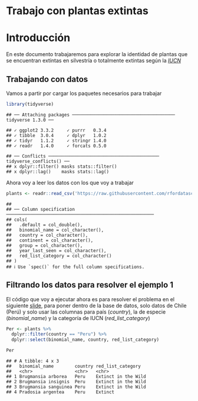 Trabajo con plantas extintas
================

# Introducción

En este documento trabajaremos para explorar la identidad de plantas que
se encuentran extintas en silvestría o totalmente extintas según la
[*IUCN*](https://www.iucnredlist.org/)

## Trabajando con datos

Vamos a partir por cargar los paquetes necesarios para trabajar

``` r
library(tidyverse)
```

    ## ── Attaching packages ─────────────────────────────────────── tidyverse 1.3.0 ──

    ## ✓ ggplot2 3.3.2     ✓ purrr   0.3.4
    ## ✓ tibble  3.0.4     ✓ dplyr   1.0.2
    ## ✓ tidyr   1.1.2     ✓ stringr 1.4.0
    ## ✓ readr   1.4.0     ✓ forcats 0.5.0

    ## ── Conflicts ────────────────────────────────────────── tidyverse_conflicts() ──
    ## x dplyr::filter() masks stats::filter()
    ## x dplyr::lag()    masks stats::lag()

Ahora voy a leer los datos con los que voy a trabajar

``` r
plants <- readr::read_csv('https://raw.githubusercontent.com/rfordatascience/tidytuesday/master/data/2020/2020-08-18/plants.csv')
```

    ## 
    ## ── Column specification ────────────────────────────────────────────────────────
    ## cols(
    ##   .default = col_double(),
    ##   binomial_name = col_character(),
    ##   country = col_character(),
    ##   continent = col_character(),
    ##   group = col_character(),
    ##   year_last_seen = col_character(),
    ##   red_list_category = col_character()
    ## )
    ## ℹ Use `spec()` for the full column specifications.

## Filtrando los datos para resolver el ejemplo 1

El código que voy a ejecutar ahora es para resolver el problema en el
siguiente
[slide](https://derek-corcoran-barrios.github.io/CursoProgrPres/Clase2/Clase2InvestigacionReproducible.html#29),
para poner dentro de la base de datos, solo datos de Chile (Perú) y solo
usar las columnas para país (*country*), la de especie
(*binomial\_name*) y la categoría de IUCN (*red\_list\_category*)

``` r
Per <- plants %>% 
  dplyr::filter(country == "Peru") %>% 
  dplyr::select(binomial_name, country, red_list_category)

Per
```

    ## # A tibble: 4 x 3
    ##   binomial_name        country red_list_category  
    ##   <chr>                <chr>   <chr>              
    ## 1 Brugmansia arborea   Peru    Extinct in the Wild
    ## 2 Brugmansia insignis  Peru    Extinct in the Wild
    ## 3 Brugmansia sanguinea Peru    Extinct in the Wild
    ## 4 Pradosia argentea    Peru    Extinct
